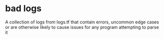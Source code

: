 # bad logs

A collection of logs from logs.tf that contain errors, uncommon edge cases or are otherwise likely to cause issues for any program attempting to parse it
